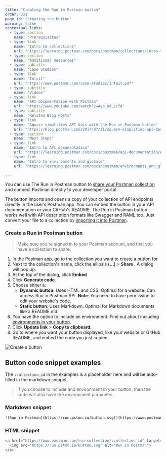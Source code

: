 ```yaml
---
title: "Creating the Run in Postman button"
order: 331
page_id: "creating_run_button"
warning: false
contextual_links:
  - type: section
    name: "Prerequisites"
  - type: link
    name: "Intro to collections"
    url: "https://learning.postman.com/docs/postman/collections/intro-to-collections"
  - type: section
    name: "Additional Resources"
  - type: subtitle
    name: "Case Studies"
  - type: link
    name: "Intuit"
    url: "https://www.postman.com/case-studies/Intuit.pdf"
  - type: subtitle
    name: "Videos"
  - type: link
    name: "API documentation with Postman"
    url: "https://www.youtube.com/watch?v=Ayo_KdLLcTA"
  - type: subtitle
    name: "Related Blog Posts"
  - type: link
    name: "Square simplifies API docs with the Run in Postman button"
    url: "https://blog.postman.com/2017/07/21/square-simplifies-api-docs-with-the-run-in-postman-button/"
  - type: section
    name: "Next Steps"
  - type: link
    name: "Intro to API documentation"
    url: "https://learning.postman.com/docs/postman/api-documentation/documenting-your-api/"
  - type: link
    name: "Intro to environments and globals"
    url: "https://learning.postman.com/docs/postman/environments_and_globals/intro_to_environments_and_globals"

---
```


You can use The Run in Postman button to [share your Postman collection](/docs/postman/collections/sharing-collections/) and connect Postman directly to your developer portal.

The button imports and opens a copy of your collection of API endpoints directly in the user’s Postman app. You can embed the button in your API documentation or your GitHub's README. The Run in Postman button works well with API description formats like Swagger and RAML too. Just convert your file to a collection by [importing it into Postman](/docs/postman/collections/data-formats/).

### Create a Run in Postman button

> Make sure you're signed in to your Postman account, and that you have a collection to share.

1. In the Postman app, go to the collection you want to create a button for.
2. Next to the collection's name, click the ellipsis **(...)** > **Share** . A dialog will pop up.
3. At the top of the dialog, click **Embed**  
4. Click **Generate code**.
5. Choose either a:
   - **Dynamic button**: Uses HTML and CSS. Optimal for a website. Can access Run in Postman API. **Note**: You need to have permission to edit your website's code.
   - **Static button**: Uses Markdown. Optimal for Markdown documents like a README.md.
6. You have the option to include an environment. Find out about including [environments in your button](/docs/postman-for-publishers/run-in-postman/environments-run-button/).
7. Click **Update link** > **Copy to clipboard**.
8. Go to where you want your button displayed, like your website or GitHub README, and embed the code you just copied.

![Create a button](https://postman-static-assets.s3.amazonaws.com/postman-docs/Create+RIP+button.gif)

## Button code snippet examples

The `:collection_id` in the examples is a placeholder here and will be auto-filled in the markdown snippet.

> If you choose to include and environment in your button, then the code will also have the environment parameter.

### Markdown snippet

```bash
![Run in Postman](https://run.pstmn.io/button.svg)](https://www.postman.com/run-collection/:collection_id)
```

### HTML snippet

```bash
<a href="https://www.postman.com/run-collection/:collection_id" target="_blank">
  <img src="https://run.pstmn.io/button.svg" alt="Run in Postman">
</a>
```
